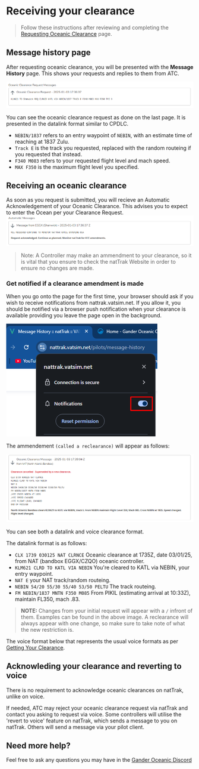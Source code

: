 # Receiving your clearance
> Follow these instructions after reviewing and completing the [Requesting Oceanic Clearance](/nattrak/requesting-oceanic-clearance) page.


## Message history page
After requesting oceanic clearance, you will be presented with the **Message History** page. This shows your requests and replies to them from ATC.

![natTrak Oceanic Clearance Message](/pilots/img/nattrakmessagept1.png)

You can see the oceanic clearance request as done on the last page. It is presented in the datalink format similar to CPDLC. 

* `NEBIN/1837` refers to an entry waypoint of `NEBIN`, with an estimate time of reaching at 1837 Zulu. 
* `Track E` is the track you requested, replaced with the random routeing if you requested that instead. 
* `F340 M083` refers to your requested flight level and mach speed. 
* `MAX F350` is the maximum flight level you specified.


## Receiving an oceanic clearance
As soon as you request is submitted, you will recieve an Automatic Acknowledgement of your Oceanic Clearance. This advises you to expect to enter the Ocean per your Clearance Request.
![natTrak Auto Ack Message](/pilots/img/nattrakmessagept2.png)

> Note: A Controller may make an ammendment to your clearance, so it is vital that you ensure to check the natTrak Website in order to ensure no changes are made.

### Get notified if a clearance amendment is made
When you go onto the page for the first time, your browser should ask if you wish to receive notifications from nattrak.vatsim.net. If you allow it, you should be notified via a browser push notification when your clearance is available providing you leave the page open in the background.

![natTrak Oceanic Clearance Message](/pilots/img/nattrakmessagenotify.png)

The ammendement ```(called a reclearance)``` will appear as follows:

![natTrak Oceanic ReClearance](/pilots/img/nattrakmessagept3.png)

You can see both a datalink and voice clearance format. 

The datalink format is as follows:

* `CLX 1739 030125 NAT CLRNCE` Oceanic clearance at 1735Z, date 03/01/25, from NAT (bandbox EGGX/CZQO) oceanic controller.
* `KLM621 CLRD TO KATL VIA NEBIN` You're cleared to KATL via NEBIN, your entry waypoint.
* `NAT E` your NAT track/random routeing.
* `NEBIN 54/20 55/30 55/40 53/50 PELTU` The track routeing.
* `FM NEBIN/1837 MNTN F350 M085` From PIKIL (estimating arrival at 10:33Z), maintain FL350, mach .83.

> **NOTE:** Changes from your initial request will appear with a ```/``` infront of them. Examples can be found in the above image. A reclearance will always appear with one change, so make sure to take note of what the new restriction is.

The voice format below that represents the usual voice formats as per [Getting Your Clearance](/atc/clearances).


## Acknowleding your clearance and reverting to voice

There is no requirement to acknowledge oceanic clearances on natTrak, unlike on voice.

If needed, ATC may reject your oceanic clearance request via natTrak and contact you asking to request via voice. Some controllers will utilise the 'revert to voice' feature on natTrak, which sends a message to you on natTrak. Others will send a message via your pilot client.


## Need more help?

Feel free to ask any questions you may have in the [Gander Oceanic Discord](/additional-resources/myczqo/#discord-server)